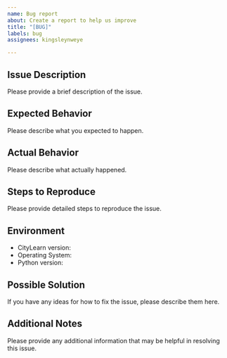 ```yaml
---
name: Bug report
about: Create a report to help us improve
title: "[BUG]"
labels: bug
assignees: kingsleynweye

---
```


## Issue Description

Please provide a brief description of the issue.

## Expected Behavior

Please describe what you expected to happen.

## Actual Behavior

Please describe what actually happened.

## Steps to Reproduce

Please provide detailed steps to reproduce the issue.

## Environment

- CityLearn version:
- Operating System:
- Python version:

## Possible Solution

If you have any ideas for how to fix the issue, please describe them here.

## Additional Notes

Please provide any additional information that may be helpful in resolving this issue.
